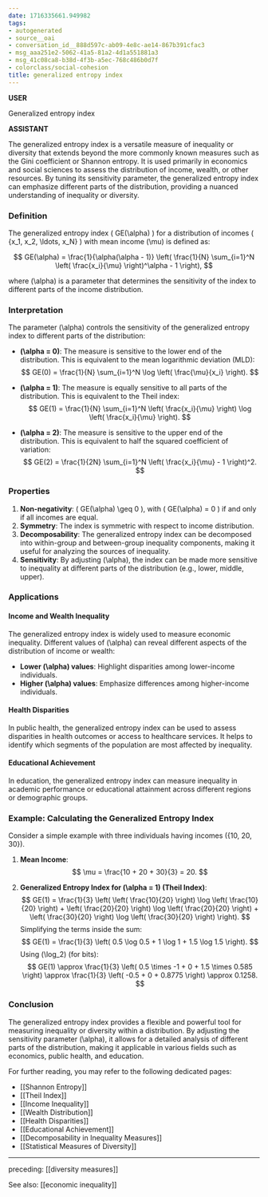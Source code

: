 ```yaml
---
date: 1716335661.949982
tags:
- autogenerated
- source__oai
- conversation_id__888d597c-ab09-4e8c-ae14-867b391cfac3
- msg_aaa251e2-5062-41a5-81a2-4d1a551881a3
- msg_41c08ca8-b38d-4f3b-a5ec-768c486b0d7f
- colorclass/social-cohesion
title: generalized entropy index
---
```


**USER**

Generalized entropy index


**ASSISTANT**

The generalized entropy index is a versatile measure of inequality or diversity that extends beyond the more commonly known measures such as the Gini coefficient or Shannon entropy. It is used primarily in economics and social sciences to assess the distribution of income, wealth, or other resources. By tuning its sensitivity parameter, the generalized entropy index can emphasize different parts of the distribution, providing a nuanced understanding of inequality or diversity.

### Definition

The generalized entropy index \( GE(\alpha) \) for a distribution of incomes \( \{x_1, x_2, \ldots, x_N\} \) with mean income \(\mu\) is defined as:

$$
GE(\alpha) = \frac{1}{\alpha(\alpha - 1)} \left( \frac{1}{N} \sum_{i=1}^N \left( \frac{x_i}{\mu} \right)^\alpha - 1 \right),
$$

where \(\alpha\) is a parameter that determines the sensitivity of the index to different parts of the income distribution.

### Interpretation

The parameter \(\alpha\) controls the sensitivity of the generalized entropy index to different parts of the distribution:

- **\(\alpha = 0\)**: The measure is sensitive to the lower end of the distribution. This is equivalent to the mean logarithmic deviation (MLD):
  $$
  GE(0) = \frac{1}{N} \sum_{i=1}^N \log \left( \frac{\mu}{x_i} \right).
  $$

- **\(\alpha = 1\)**: The measure is equally sensitive to all parts of the distribution. This is equivalent to the Theil index:
  $$
  GE(1) = \frac{1}{N} \sum_{i=1}^N \left( \frac{x_i}{\mu} \right) \log \left( \frac{x_i}{\mu} \right).
  $$

- **\(\alpha = 2\)**: The measure is sensitive to the upper end of the distribution. This is equivalent to half the squared coefficient of variation:
  $$
  GE(2) = \frac{1}{2N} \sum_{i=1}^N \left( \frac{x_i}{\mu} - 1 \right)^2.
  $$

### Properties

1. **Non-negativity**: \( GE(\alpha) \geq 0 \), with \( GE(\alpha) = 0 \) if and only if all incomes are equal.
2. **Symmetry**: The index is symmetric with respect to income distribution.
3. **Decomposability**: The generalized entropy index can be decomposed into within-group and between-group inequality components, making it useful for analyzing the sources of inequality.
4. **Sensitivity**: By adjusting \(\alpha\), the index can be made more sensitive to inequality at different parts of the distribution (e.g., lower, middle, upper).

### Applications

#### Income and Wealth Inequality

The generalized entropy index is widely used to measure economic inequality. Different values of \(\alpha\) can reveal different aspects of the distribution of income or wealth:
- **Lower \(\alpha\) values**: Highlight disparities among lower-income individuals.
- **Higher \(\alpha\) values**: Emphasize differences among higher-income individuals.

#### Health Disparities

In public health, the generalized entropy index can be used to assess disparities in health outcomes or access to healthcare services. It helps to identify which segments of the population are most affected by inequality.

#### Educational Achievement

In education, the generalized entropy index can measure inequality in academic performance or educational attainment across different regions or demographic groups.

### Example: Calculating the Generalized Entropy Index

Consider a simple example with three individuals having incomes \(\{10, 20, 30\}\).

1. **Mean Income**:
   $$
   \mu = \frac{10 + 20 + 30}{3} = 20.
   $$

2. **Generalized Entropy Index for \(\alpha = 1\) (Theil Index)**:
   $$
   GE(1) = \frac{1}{3} \left( \left( \frac{10}{20} \right) \log \left( \frac{10}{20} \right) + \left( \frac{20}{20} \right) \log \left( \frac{20}{20} \right) + \left( \frac{30}{20} \right) \log \left( \frac{30}{20} \right) \right).
   $$
   Simplifying the terms inside the sum:
   $$
   GE(1) = \frac{1}{3} \left( 0.5 \log 0.5 + 1 \log 1 + 1.5 \log 1.5 \right).
   $$
   Using \(\log_2\) (for bits):
   $$
   GE(1) \approx \frac{1}{3} \left( 0.5 \times -1 + 0 + 1.5 \times 0.585 \right) \approx \frac{1}{3} \left( -0.5 + 0 + 0.8775 \right) \approx 0.1258.
   $$

### Conclusion

The generalized entropy index provides a flexible and powerful tool for measuring inequality or diversity within a distribution. By adjusting the sensitivity parameter \(\alpha\), it allows for a detailed analysis of different parts of the distribution, making it applicable in various fields such as economics, public health, and education.

For further reading, you may refer to the following dedicated pages:
- [[Shannon Entropy]]
- [[Theil Index]]
- [[Income Inequality]]
- [[Wealth Distribution]]
- [[Health Disparities]]
- [[Educational Achievement]]
- [[Decomposability in Inequality Measures]]
- [[Statistical Measures of Diversity]]


---

preceding: [[diversity measures]]

See also: [[economic inequality]]